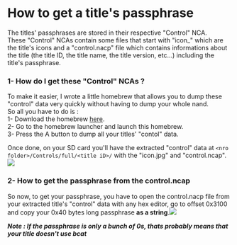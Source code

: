 # How to get a title's passphrase

The titles' passphrases are stored in their respective "Control" NCA.<br>
These "Control" NCAs contain some files that start with "icon_" which are the title's icons and a "control.nacp" file which contains informations about the title (the title ID, the title name, the title version, etc...) including the title's passphrase.

### 1- How do I get these "Control" NCAs ?
To make it easier, I wrote a little homebrew that allows you to dump these "control" data very quickly without having to dump your whole nand.<br>
So all you have to do is : <br>
1- Download the homebrew [here](https://github.com/Random0666/NX-Title-Control-Dumper/releases). <br>
2- Go to the homebrew launcher and launch this homebrew. <br>
3- Press the A button to dump all your titles' "contol" data.<br>

Once done, on your SD card you'll have the extracted "control" data at `<nro folder>/Controls/full/<title iD>/` with the "icon.jpg" and "control.ncap".<br> <img src="https://raw.githubusercontent.com/Random0666/Useless-stuff/master/BCAT-Manager/images/sd.png"/>

### 2- How to get the passphrase from the control.ncap

So now, to get your passphrase, you have to open the control.nacp file from your extracted title's "control" data with any hex editor, go to offset 0x3100 and copy your 0x40 bytes long passphrase **as a string**.<img src="https://raw.githubusercontent.com/Random0666/Useless-stuff/master/BCAT-Manager/images/nacp.png"/>

___Note : If the passphrase is only a bunch of 0s, thats probably means that your title doesn't use bcat___ 
